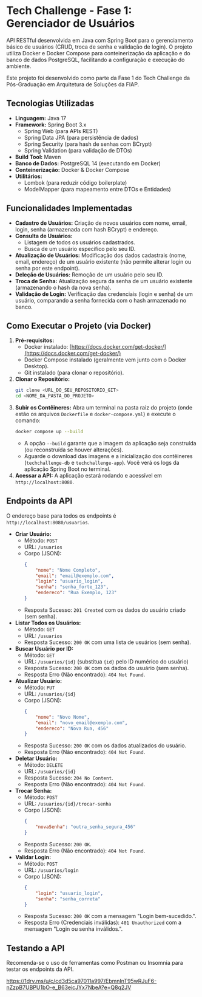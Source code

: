 # Tech Challenge - Fase 1: Gerenciador de Usuários

API RESTful desenvolvida em Java com Spring Boot para o gerenciamento básico de usuários (CRUD, troca de senha e validação de login). O projeto utiliza Docker e Docker Compose para conteinerização da aplicação e do banco de dados PostgreSQL, facilitando a configuração e execução do ambiente.

Este projeto foi desenvolvido como parte da Fase 1 do Tech Challenge da Pós-Graduação em Arquitetura de Soluções da FIAP.

## Tecnologias Utilizadas

*   **Linguagem:** Java 17
*   **Framework:** Spring Boot 3.x
    *   Spring Web (para APIs REST)
    *   Spring Data JPA (para persistência de dados)
    *   Spring Security (para hash de senhas com BCrypt)
    *   Spring Validation (para validação de DTOs)
*   **Build Tool:** Maven
*   **Banco de Dados:** PostgreSQL 14 (executando em Docker)
*   **Conteinerização:** Docker & Docker Compose
*   **Utilitários:**
    *   Lombok (para reduzir código boilerplate)
    *   ModelMapper (para mapeamento entre DTOs e Entidades)

## Funcionalidades Implementadas

*   **Cadastro de Usuários:** Criação de novos usuários com nome, email, login, senha (armazenada com hash BCrypt) e endereço.
*   **Consulta de Usuários:**
    *   Listagem de todos os usuários cadastrados.
    *   Busca de um usuário específico pelo seu ID.
*   **Atualização de Usuários:** Modificação dos dados cadastrais (nome, email, endereço) de um usuário existente (não permite alterar login ou senha por este endpoint).
*   **Deleção de Usuários:** Remoção de um usuário pelo seu ID.
*   **Troca de Senha:** Atualização segura da senha de um usuário existente (armazenando o hash da nova senha).
*   **Validação de Login:** Verificação das credenciais (login e senha) de um usuário, comparando a senha fornecida com o hash armazenado no banco.

## Como Executar o Projeto (via Docker)

1.  **Pré-requisitos:**
    *   Docker instalado: [https://docs.docker.com/get-docker/](https://docs.docker.com/get-docker/)
    *   Docker Compose instalado (geralmente vem junto com o Docker Desktop).
    *   Git instalado (para clonar o repositório).
2.  **Clonar o Repositório:**
    ```bash
    git clone <URL_DO_SEU_REPOSITORIO_GIT>
    cd <NOME_DA_PASTA_DO_PROJETO>
    ```
3.  **Subir os Contêineres:** Abra um terminal na pasta raiz do projeto (onde estão os arquivos `Dockerfile` e `docker-compose.yml`) e execute o comando:
    ```bash
    docker compose up --build
    ```
    *   A opção `--build` garante que a imagem da aplicação seja construída (ou reconstruída se houver alterações).
    *   Aguarde o download das imagens e a inicialização dos contêineres (`techchallenge-db` e `techchallenge-app`). Você verá os logs da aplicação Spring Boot no terminal.
4.  **Acessar a API:** A aplicação estará rodando e acessível em `http://localhost:8080`.

## Endpoints da API

O endereço base para todos os endpoints é `http://localhost:8080/usuarios`.

*   **Criar Usuário:**
    *   Método: `POST`
    *   URL: `/usuarios`
    *   Corpo (JSON): 
        ```json
        {
            "nome": "Nome Completo",
            "email": "email@exemplo.com",
            "login": "usuario_login",
            "senha": "senha_forte_123",
            "endereco": "Rua Exemplo, 123"
        }
        ```
    *   Resposta Sucesso: `201 Created` com os dados do usuário criado (sem senha).
*   **Listar Todos os Usuários:**
    *   Método: `GET`
    *   URL: `/usuarios`
    *   Resposta Sucesso: `200 OK` com uma lista de usuários (sem senha).
*   **Buscar Usuário por ID:**
    *   Método: `GET`
    *   URL: `/usuarios/{id}` (substitua `{id}` pelo ID numérico do usuário)
    *   Resposta Sucesso: `200 OK` com os dados do usuário (sem senha).
    *   Resposta Erro (Não encontrado): `404 Not Found`.
*   **Atualizar Usuário:**
    *   Método: `PUT`
    *   URL: `/usuarios/{id}`
    *   Corpo (JSON):
        ```json
        {
            "nome": "Novo Nome",
            "email": "novo_email@exemplo.com",
            "endereco": "Nova Rua, 456"
        }
        ```
    *   Resposta Sucesso: `200 OK` com os dados atualizados do usuário.
    *   Resposta Erro (Não encontrado): `404 Not Found`.
*   **Deletar Usuário:**
    *   Método: `DELETE`
    *   URL: `/usuarios/{id}`
    *   Resposta Sucesso: `204 No Content`.
    *   Resposta Erro (Não encontrado): `404 Not Found`.
*   **Trocar Senha:**
    *   Método: `POST`
    *   URL: `/usuarios/{id}/trocar-senha`
    *   Corpo (JSON):
        ```json
        {
            "novaSenha": "outra_senha_segura_456"
        }
        ```
    *   Resposta Sucesso: `200 OK`.
    *   Resposta Erro (Não encontrado): `404 Not Found`.
*   **Validar Login:**
    *   Método: `POST`
    *   URL: `/usuarios/login`
    *   Corpo (JSON):
        ```json
        {
            "login": "usuario_login",
            "senha": "senha_correta"
        }
        ```
    *   Resposta Sucesso: `200 OK` com a mensagem "Login bem-sucedido.".
    *   Resposta Erro (Credenciais inválidas): `401 Unauthorized` com a mensagem "Login ou senha inválidos.".

## Testando a API

Recomenda-se o uso de ferramentas como Postman ou Insomnia para testar os endpoints da API.

https://1drv.ms/u/c/cd3d5ca97011a997/EbmnInT95wRJuF6-nZzpB7UBPU1bO-e_B63eicJYx7NbeA?e=Q8q2JV

